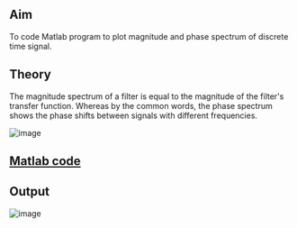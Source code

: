 ## Aim
To code Matlab program to plot magnitude and phase spectrum of discrete time signal.
 
## Theory

The magnitude spectrum of a filter is equal to the magnitude of the filter's transfer function. Whereas by the common words, the phase spectrum shows the phase shifts between signals with different frequencies.

![image](https://user-images.githubusercontent.com/43489758/113974609-d8b33080-985b-11eb-8581-2fa2fc2229ca.png)

## [Matlab code](https://github.com/Yuvraj-kadale/DSP_LAB_ECD329/blob/main/Magnitude%20and%20Phase/Magnitude_phase.m)
 
## Output

![image](https://user-images.githubusercontent.com/43489758/113974654-ea94d380-985b-11eb-9b9a-7abe27ed0bdc.png)

